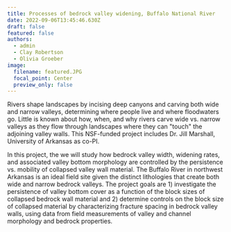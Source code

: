 ```yaml
---
title: Processes of bedrock valley widening, Buffalo National River
date: 2022-09-06T13:45:46.630Z
draft: false
featured: false
authors:
  - admin
  - Clay Robertson
  - Olivia Groeber
image:
  filename: featured.JPG
  focal_point: Center
  preview_only: false
---
```

Rivers shape landscapes by incising deep canyons and carving both wide and narrow valleys, determining where people live and where floodwaters go. Little is known about how, when, and why rivers carve wide vs. narrow valleys as they flow through landscapes where they can "touch" the adjoining valley walls. This NSF-funded project includes Dr. Jill Marshall, University of Arkansas as co-PI. 

In this project, the we will study how bedrock valley width, widening rates, and associated valley bottom morphology are controlled by the persistence vs. mobility of collapsed valley wall material. The Buffalo River in northwest Arkansas is an ideal field site given the distinct lithologies that create both wide and narrow bedrock valleys. The project goals are 1) investigate the persistence of valley bottom cover as a function of the block sizes of collapsed bedrock wall material and 2) determine controls on the block size of collapsed material by characterizing fracture spacing in bedrock valley walls, using data from field measurements of valley and channel morphology and bedrock properties.
